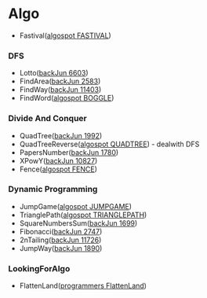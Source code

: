 # Algo


* Fastival([algospot FASTIVAL](https://algospot.com/judge/problem/read/FESTIVAL))

### DFS

* Lotto([backJun 6603](https://www.acmicpc.net/problem/6603))
* FindArea([backJun 2583](https://www.acmicpc.net/problem/2583))
* FindWay([backJun 11403](https://www.acmicpc.net/problem/11403))
* FindWord([algospot BOGGLE](https://algospot.com/judge/problem/read/BOGGLE))

### Divide And Conquer

* QuadTree([backJun 1992](https://www.acmicpc.net/problem/1992))
* QuadTreeReverse([algospot QUADTREE](https://algospot.com/judge/problem/read/QUADTREE)) - dealwith DFS
* PapersNumber([backJun 1780](https://www.acmicpc.net/problem/1780))
* XPowY([backJun 10827](https://www.acmicpc.net/problem/10827))
* Fence([algospot FENCE](https://algospot.com/judge/problem/read/FENCE))

### Dynamic Programming

* JumpGame([algospot JUMPGAME](https://algospot.com/judge/problem/read/JUMPGAME))
* TrianglePath([algospot TRIANGLEPATH](https://algospot.com/judge/problem/read/TRIANGLEPATH))
* SquareNumbersSum([backJun 1699](https://www.acmicpc.net/problem/1699))
* Fibonacci([backJun 2747](https://www.acmicpc.net/problem/2747))
* 2nTailing([backJun 11726](https://www.acmicpc.net/problem/11726))
* JumpWay([backJun 1890](https://www.acmicpc.net/problem/1890))

### LookingForAlgo

* FlattenLand([programmers FlattenLand](https://programmers.co.kr/learn/courses/30/lessons/12984))